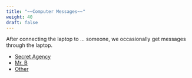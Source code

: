 ```yaml
---
title: "~~Computer Messages~~"
weight: 40
draft: false
---
```



After connecting the laptop to ... someone, we occasionally get messages through the laptop.

- [Secret Agency](agency)
- [Mr. B](mrb)
- [Other](other)